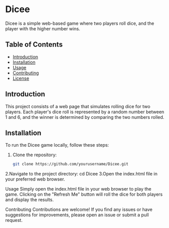 # Dicee

Dicee is a simple web-based game where two players roll dice, and the player with the higher number wins.

## Table of Contents
- [Introduction](#introduction)
- [Installation](#installation)
- [Usage](#usage)
- [Contributing](#contributing)
- [License](#license)

## Introduction

This project consists of a web page that simulates rolling dice for two players. Each player's dice roll is represented by a random number between 1 and 6, and the winner is determined by comparing the two numbers rolled.

## Installation

To run the Dicee game locally, follow these steps:

1. Clone the repository:

   ```bash
   git clone https://github.com/yourusername/Dicee.git
2.Navigate to the project directory:
  cd Dicee
3.Open the index.html file in your preferred web browser.

Usage
  Simply open the index.html file in your web browser to play the game. Clicking on the "Refresh Me" button will roll the dice for both players and display the results.

Contributing
  Contributions are welcome! If you find any issues or have suggestions for improvements, please open an issue or submit a pull request.

